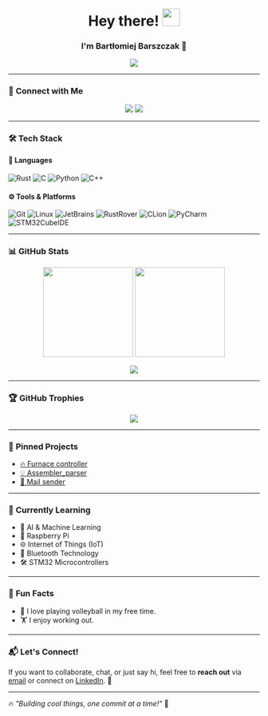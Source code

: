 <h1 align="center">Hey there! <img src="https://media.giphy.com/media/hvRJCLFzcasrR4ia7z/giphy.gif" width="35"></h1>
<h3 align="center">I'm Bartłomiej Barszczak 🚀</h3>

<p align="center">
  <img src="https://readme-typing-svg.herokuapp.com?font=Fira+Code&pause=1000&color=36BCF7&width=435&lines=Passionate+Developer;Open-Source+Enthusiast;Lifelong+Learner" />
</p>

---

### 🔗 **Connect with Me**
<p align="center">
  <a href="https://www.linkedin.com/in/bartlomiej-barszczak-2a3314287/" target="_blank"><img src="https://img.shields.io/badge/LinkedIn-%230077B5.svg?style=for-the-badge&logo=linkedin&logoColor=white"></a>
  <a href="mailto:b.barszczak35@gmail.com"><img src="https://img.shields.io/badge/Gmail-D14836?style=for-the-badge&logo=gmail&logoColor=white"></a>
</p>

---

### 🛠️ **Tech Stack**
#### 🚀 Languages
![Rust](https://img.shields.io/badge/Rust-000000?style=for-the-badge&logo=rust&logoColor=white)
![C](https://img.shields.io/badge/C-00599C?style=for-the-badge&logo=c&logoColor=white)
![Python](https://img.shields.io/badge/Python-3776AB?style=for-the-badge&logo=python&logoColor=white)
![C++](https://img.shields.io/badge/C++-00599C?style=for-the-badge&logo=c%2B%2B&logoColor=white)


#### ⚙️ Tools & Platforms  
![Git](https://img.shields.io/badge/Git-F05032?style=for-the-badge&logo=git&logoColor=white)
![Linux](https://img.shields.io/badge/Linux-FCC624?style=for-the-badge&logo=linux&logoColor=black)
![JetBrains](https://img.shields.io/badge/JetBrains_IDEs-000000?style=for-the-badge&logo=jetbrains&logoColor=white)
![RustRover](https://img.shields.io/badge/RustRover-000000?style=for-the-badge&logo=jetbrains&logoColor=white)
![CLion](https://img.shields.io/badge/CLion-000000?style=for-the-badge&logo=clion&logoColor=white)
![PyCharm](https://img.shields.io/badge/PyCharm-000000?style=for-the-badge&logo=pycharm&logoColor=white)
![STM32CubeIDE](https://img.shields.io/badge/STM32CubeIDE-03234B?style=for-the-badge&logo=stmicroelectronics&logoColor=white)

---

### 📊 **GitHub Stats**
<p align="center">
  <img src="https://github-readme-stats.vercel.app/api?username=bartlomiejbarszczak&show_icons=true&theme=tokyonight" height="180"/>
  <img src="https://github-readme-streak-stats.herokuapp.com/?user=bartlomiejbarszczak&theme=tokyonight" height="180"/>
</p>

<p align="center">
  <img src="https://komarev.com/ghpvc/?username=bartlomiejbarszczak&label=Profile%20Views&color=blueviolet&style=flat" />
</p>

---

### 🏆 **GitHub Trophies**
<p align="center">
  <img src="https://github-profile-trophy.vercel.app/?username=bartlomiejbarszczak&theme=radical&no-frame=true&column=4">
</p>

---

### 🚀 **Pinned Projects**
- [🔥 Furnace controller](https://github.com/bartlomiejbarszczak/Furnace-Controller)
- [💡 Assembler_parser](https://github.com/bartlomiejbarszczak/assembler_parser_simple_CPU)
- [🌟 Mail sender](https://github.com/bartlomiejbarszczak/projectmailsender)

---

### 🌱 **Currently Learning**
- 🤖 AI & Machine Learning  
- 🍓 Raspberry Pi
- 🌐 Internet of Things (IoT) 
- 🔵 Bluetooth Technology  
- 🛠️ STM32 Microcontrollers  


---

### 💬 **Fun Facts**
- 🎸 I love playing volleyball in my free time.
- 🏋️ I enjoy working out.

---

### 📬 **Let's Connect!**
If you want to collaborate, chat, or just say hi, feel free to **reach out** via [email](mailto:b.barszczak35@gmail.com) or connect on [LinkedIn](https://www.linkedin.com/in/bartlomiej-barszczak-2a3314287/). 🚀

---

🔥 *"Building cool things, one commit at a time!"* 🚀
